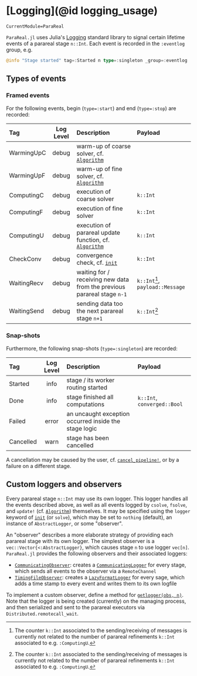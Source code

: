 # [Logging](@id logging_usage)

```@meta
CurrentModule=ParaReal
```

`ParaReal.jl` uses Julia's [Logging](https://docs.julialang.org/en/v1/stdlib/Logging/)
standard library to signal certain lifetime events of a parareal stage `n::Int`.
Each event is recorded in the `:eventlog` group, e.g.

```julia
@info "Stage started" tag=:Started n type=:singleton _group=:eventlog
```

## Types of events
### Framed events

For the following events, begin (`type=:start`) and end (`type=:stop`) are recorded:

| Tag | Log Level| Description | Payload |
|:---|:---:|:---|:---|
| WarmingUpC | debug | warm-up of coarse solver, cf. [`Algorithm`](@ref) ||
| WarmingUpF | debug | warm-up of fine solver, cf. [`Algorithm`](@ref) ||
| ComputingC | debug | execution of coarse solver | `k::Int` |
| ComputingF | debug | execution of fine solver | `k::Int` |
| ComputingU | debug | execution of parareal update function, cf. [`Algorithm`](@ref) | `k::Int` |
| CheckConv | debug | convergence check, cf. [`init`](@ref) | `k::Int` |
| WaitingRecv | debug | waiting for / receiving new data from the previous parareal stage `n-1` | `k::Int`[^1], `payload::Message` |
| WaitingSend | debug | sending data too the next parareal stage `n+1` | `k::Int`[^1] |

### Snap-shots

Furthermore, the following snap-shots (`type=:singleton`) are recorded:

| Tag | Log Level| Description | Payload |
|:---|:---:|:---|:---|
| Started | info | stage / its worker routing started ||
| Done | info | stage finished all computations | `k::Int`, `converged::Bool` |
| Failed | error | an uncaught exception occurred inside the stage logic ||
| Cancelled | warn | stage has been cancelled ||

A cancellation may be caused by the user, cf. [`cancel_pipeline!`](@ref),
or by a failure on a different stage.

[^1]:
    The counter `k::Int` associated to the sending/receiving of messages is
    currently not related to the number of parareal refinements `k::Int`
    associated to e.g. `:ComputingU`.

## Custom loggers and observers

Every parareal stage `n::Int` may use its own logger.
This logger handles all the events described above,
as well as all events logged by `csolve`, `fsolve`, and `update!` (cf. [`Algorithm`](@ref)) themselves.
It may be specified using the `logger` keyword of [`init`](@ref) (or `solve`),
which may be set to `nothing` (default), an instance of `AbstractLogger`, or some "observer".

An "observer" describes a more elaborate strategy of providing each parareal stage with its own logger.
The simplest observer is a `vec::Vector{<:AbstractLogger}`,
which causes stage `n` to use logger `vec[n]`.
`ParaReal.jl` provides the following observers and their associated loggers:

- [`CommunicatingObserver`](@ref):
  creates a [`CommunicatingLogger`](@ref) for every stage,
  which sends all events to the observer via a `RemoteChannel`
- [`TimingFileObserver`](@ref):
  creates a [`LazyFormatLogger`](@ref) for every sage,
  which adds a time stamp to every event and writes them to its own logfile

To implement a custom observer, define a method for [`getlogger(obs, n)`](@ref).
Note that the logger is being created (currently) on the managing process,
and then serialized and sent to the parareal executors via `Distributed.remotecall_wait`.
